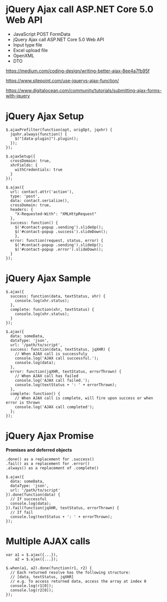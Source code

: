 # jQuery Ajax call ASP.NET Core 5.0 Web API
+ JavaScript POST FormData
+ jQuery Ajax call ASP.NET Core 5.0 Web API
+ Input type file
+ Excel upload file
+ OpenXML
+ DTO

https://medium.com/coding-design/writing-better-ajax-8ee4a7fb95f

https://www.sitepoint.com/use-jquerys-ajax-function/

https://www.digitalocean.com/community/tutorials/submitting-ajax-forms-with-jquery

# jQuery Ajax Setup
```
$.ajaxPrefilter(function(opt, origOpt, jqxhr) {
  jqxhr.always(function() {
    $("[data-plugin]").plugin();
  });
});
```

```
$.ajaxSetup({
  crossDomain: true,
  xhrFields: {
    withCredentials: true
  }
});

$.ajax({
  url: contact.attr('action'),
  type: 'post',
  data: contact.serialize(),
  crossDomain: true,
  headers: {
    "X-Requested-With": "XMLHttpRequest"
  },
  success: function() {
    $('#contact-popup .sending').slideUp();
    $('#contact-popup .success').slideDown();
    },
  error: function(request, status, error) {
    $('#contact-popup .sending').slideUp();
    $('#contact-popup .error').slideDown();
  }
});
```

# jQuery Ajax Sample
```
$.ajax({
  success: function(data, textStatus, xhr) {
    console.log(xhr.status);
  },
  complete: function(xhr, textStatus) {
    console.log(xhr.status);
  } 
});
```

```
$.ajax({
  data: someData,
  dataType: 'json',
  url: '/path/to/script',
  success: function(data, textStatus, jqXHR) {
    // When AJAX call is successfuly
    console.log('AJAX call successful.');
    console.log(data);
  },
  error: function(jqXHR, textStatus, errorThrown) {
    // When AJAX call has failed
    console.log('AJAX call failed.');
    console.log(textStatus + ': ' + errorThrown);
  },
  complete: function() {
    // When AJAX call is complete, will fire upon success or when error is thrown
    console.log('AJAX call completed');
  };
});
```

# jQuery Ajax Promise

**Promises and deferred objects**
```
.done() as a replacement for .success()
.fail() as a replacement for .error()
.always() as a replacement of .complete()
```

```
$.ajax({
  data: someData,
  dataType: 'json',
  url: '/path/to/script'
}).done(function(data) {
  // If successful
  console.log(data);
}).fail(function(jqXHR, textStatus, errorThrown) {
  // If fail
  console.log(textStatus + ': ' + errorThrown);
});
```

# Multiple AJAX calls
```
var a1 = $.ajax({...}),
    a2 = $.ajax({...});

$.when(a1, a2).done(function(r1, r2) {
  // Each returned resolve has the following structure:
  // [data, textStatus, jqXHR]
  // e.g. To access returned data, access the array at index 0
  console.log(r1[0]);
  console.log(r2[0]);
});
```
